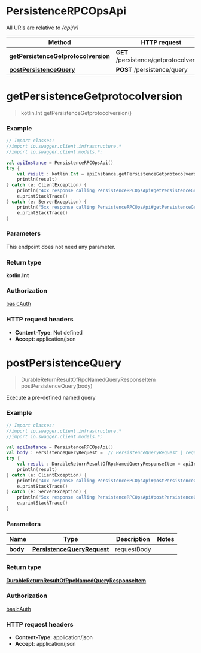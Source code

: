 # PersistenceRPCOpsApi

All URIs are relative to */api/v1*

Method | HTTP request | Description
------------- | ------------- | -------------
[**getPersistenceGetprotocolversion**](PersistenceRPCOpsApi.md#getPersistenceGetprotocolversion) | **GET** /persistence/getprotocolversion | 
[**postPersistenceQuery**](PersistenceRPCOpsApi.md#postPersistenceQuery) | **POST** /persistence/query | 

<a name="getPersistenceGetprotocolversion"></a>
# **getPersistenceGetprotocolversion**
> kotlin.Int getPersistenceGetprotocolversion()



### Example
```kotlin
// Import classes:
//import io.swagger.client.infrastructure.*
//import io.swagger.client.models.*;

val apiInstance = PersistenceRPCOpsApi()
try {
    val result : kotlin.Int = apiInstance.getPersistenceGetprotocolversion()
    println(result)
} catch (e: ClientException) {
    println("4xx response calling PersistenceRPCOpsApi#getPersistenceGetprotocolversion")
    e.printStackTrace()
} catch (e: ServerException) {
    println("5xx response calling PersistenceRPCOpsApi#getPersistenceGetprotocolversion")
    e.printStackTrace()
}
```

### Parameters
This endpoint does not need any parameter.

### Return type

**kotlin.Int**

### Authorization

[basicAuth](../README.md#basicAuth)

### HTTP request headers

 - **Content-Type**: Not defined
 - **Accept**: application/json

<a name="postPersistenceQuery"></a>
# **postPersistenceQuery**
> DurableReturnResultOfRpcNamedQueryResponseItem postPersistenceQuery(body)



Execute a pre-defined named query

### Example
```kotlin
// Import classes:
//import io.swagger.client.infrastructure.*
//import io.swagger.client.models.*;

val apiInstance = PersistenceRPCOpsApi()
val body : PersistenceQueryRequest =  // PersistenceQueryRequest | requestBody
try {
    val result : DurableReturnResultOfRpcNamedQueryResponseItem = apiInstance.postPersistenceQuery(body)
    println(result)
} catch (e: ClientException) {
    println("4xx response calling PersistenceRPCOpsApi#postPersistenceQuery")
    e.printStackTrace()
} catch (e: ServerException) {
    println("5xx response calling PersistenceRPCOpsApi#postPersistenceQuery")
    e.printStackTrace()
}
```

### Parameters

Name | Type | Description  | Notes
------------- | ------------- | ------------- | -------------
 **body** | [**PersistenceQueryRequest**](PersistenceQueryRequest.md)| requestBody |

### Return type

[**DurableReturnResultOfRpcNamedQueryResponseItem**](DurableReturnResultOfRpcNamedQueryResponseItem.md)

### Authorization

[basicAuth](../README.md#basicAuth)

### HTTP request headers

 - **Content-Type**: application/json
 - **Accept**: application/json

